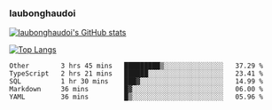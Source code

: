 ### laubonghaudoi

[![laubonghaudoi's GitHub stats](https://github-readme-stats.vercel.app/api?username=laubonghaudoi&count_private=true&show_icons=true)](https://github.com/laubonghaudoi/github-readme-stats)

[![Top Langs](https://github-readme-stats.vercel.app/api/top-langs/?username=laubonghaudoi&layout=compact)](https://github.com/laubonghaudoi/github-readme-stats)

<!--START_SECTION:waka-->
```text
Other        3 hrs 45 mins   █████████▒░░░░░░░░░░░░░░░   37.29 % 
TypeScript   2 hrs 21 mins   ██████░░░░░░░░░░░░░░░░░░░   23.41 % 
SQL          1 hr 30 mins    ███▓░░░░░░░░░░░░░░░░░░░░░   14.99 % 
Markdown     36 mins         █▓░░░░░░░░░░░░░░░░░░░░░░░   06.00 % 
YAML         36 mins         █▒░░░░░░░░░░░░░░░░░░░░░░░   05.96 % 
```
<!--END_SECTION:waka-->
